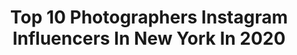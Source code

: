 ---
title: Top 10 Photographers Instagram Influencers In New York In 2020
description: >-
  Find top photographers Instagram influencers in New York in 2020. Most popular hashtags: #newyork #nyc #newyorkcity #photography.
platform: Instagram
profiles:
  - username: "zaymaverick"
    fullname: >-
      zay maverick
    location: "United States"
    followers: 18840
    engagement: 1078
    commentsToLikes: 0.081495
    id: ck55lptus24n20i11fbbylx4p
    verified: false
    hashtags: ""
  - username: "brandonwoelfel"
    fullname: >-
      Brandon Woelfel
    location: "United States"
    followers: 3121567
    engagement: 366
    commentsToLikes: 0.016748
    id: ck0txiq5jjb300i19727ky25i
    verified: true
    hashtags: "#adobepartner, #photoshoponipad, #nikon, #z50"
  - username: "patrickklinc"
    fullname: >-
      Patrick Klinc
    location: "United States"
    followers: 6814
    engagement: 2133
    commentsToLikes: 0.005579
    id: ck5c62ik44l0p0i111e38su1i
    verified: false
    hashtags: "#newyearnewme, #blessed, #stunning, #rosarioislands"
  - username: "hughmorrisphotography"
    fullname: >-
      ¿Hugh Shot You? #NoTFP
    location: "United States"
    followers: 10758
    engagement: 709
    commentsToLikes: 0.117983
    id: ck5cjdq5nuilw0i116svdtbda
    verified: false
    hashtags: "#carnival2020, #waterfalls, #jabjab, #melanin"
  - username: "amardaved"
    fullname: >-
      Amar Daved
    location: "United States"
    followers: 10079
    engagement: 502
    commentsToLikes: 0.023750
    id: ck0tyvkero8o20i193td9jd8v
    verified: false
    hashtags: "#outtake"
  - username: "joethommas"
    fullname: >-
      Joe Thomas
    location: "United States"
    followers: 115460
    engagement: 863
    commentsToLikes: 0.020788
    id: ck0tul0u17n2f0i193mgf2u2u
    verified: false
    hashtags: "#manhattan, #foryoupage, #esbvip, #sunset"
  - username: "tatyana_nagayeva"
    fullname: >-
      Tatyana Nagaeva
    location: "United States"
    followers: 10476
    engagement: 609
    commentsToLikes: 0.028990
    id: ck15pkeyuybkp0i191g3y2beq
    verified: false
    hashtags: "#newyorkagency, #fashionphotographernewyork, #minimalism, #vogue"
  - username: "darren_mcdonald"
    fullname: >-
      DARREN MCDONALD
    location: "United States"
    followers: 31441
    engagement: 307
    commentsToLikes: 0.011977
    id: ck0vvnxjypyro0i19x8sz6w8e
    verified: false
    hashtags: ""
  - username: "theofficialtati"
    fullname: >-
      T A T I A N N A ™️
    location: "United States"
    followers: 30520
    engagement: 522
    commentsToLikes: 0.069367
    id: ck5bu317eh32k0i11muf4zey1
    verified: false
    hashtags: "#lgbtq, #samanthajames, #mua, #makeup"
  - username: "michaelantonio_now"
    fullname: >-
      Michael Antonio
    location: "United States"
    followers: 11316
    engagement: 536
    commentsToLikes: 0.064392
    id: ck0ty36b4lfbu0i19jewqm7dt
    verified: false
    hashtags: "#posefx, #photographer, #newyork, #nyfw2020"
---
